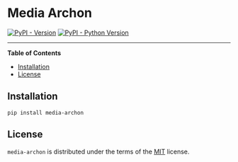 # Media Archon

[![PyPI - Version](https://img.shields.io/pypi/v/media-archon.svg)](https://pypi.org/project/media-archon)
[![PyPI - Python Version](https://img.shields.io/pypi/pyversions/media-archon.svg)](https://pypi.org/project/media-archon)

-----

**Table of Contents**

- [Installation](#installation)
- [License](#license)

## Installation

```console
pip install media-archon
```

## License

`media-archon` is distributed under the terms of the [MIT](https://spdx.org/licenses/MIT.html) license.
